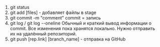 1. git status
2. git add [files] - добавляет файлы в stage
3. git commit -m "comment" commit = запись
4. git log / git log --oneline    Обычный и краткий вывод информации о commit.
Все изменения пока хранятся локально. Нужно отправить их на удалённый репозиторий. 
5. git push [rep.link] [branch_name] - отправка на GitHub
 